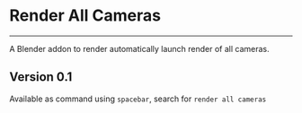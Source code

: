 # Render All Cameras
---

A Blender addon to render automatically launch render of all cameras.

## Version 0.1
Available as command using `spacebar`, search for `render all cameras`

